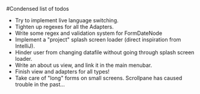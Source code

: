#Condensed list of todos

* Try to implement live language switching.
* Tighten up regexes for all the Adapters.
* Write some regex and validation system for FormDateNode
* Implement a "project" splash screen loader (direct inspiration from IntelliJ).
* Hinder user from changing datafile without going through splash screen loader.
* Write an about us view, and link it in the main menubar.
* Finish view and adapters for all types!
* Take care of "long" forms on small screens. Scrollpane has caused trouble in the past...
